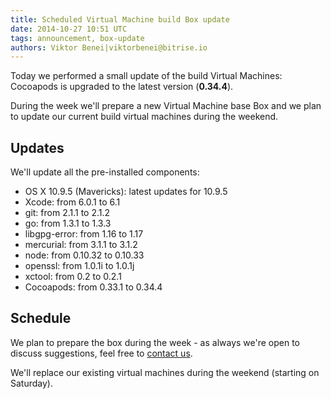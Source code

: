 ```yaml
---
title: Scheduled Virtual Machine build Box update
date: 2014-10-27 10:51 UTC
tags: announcement, box-update
authors: Viktor Benei|viktorbenei@bitrise.io
---
```


Today we performed a small update of the build Virtual Machines:
Cocoapods is upgraded to the latest version (**0.34.4**).

During the week we'll prepare a new Virtual Machine base Box
and we plan to update our current build virtual machines
during the weekend.


## Updates

We'll update all the pre-installed components:

* OS X 10.9.5 (Mavericks): latest updates for 10.9.5
* Xcode: from 6.0.1 to 6.1
* git: from 2.1.1 to 2.1.2
* go: from 1.3.1 to 1.3.3
* libgpg-error: from 1.16 to 1.17
* mercurial: from 3.1.1 to 3.1.2
* node: from 0.10.32 to 0.10.33
* openssl: from 1.0.1i to 1.0.1j
* xctool: from 0.2 to 0.2.1
* Cocoapods: from 0.33.1 to 0.34.4


## Schedule

We plan to prepare the box during the week - as always
we're open to discuss suggestions, feel free to [contact us](https://www.bitrise.io/contact).

We'll replace our existing virtual machines during the weekend
(starting on Saturday).


